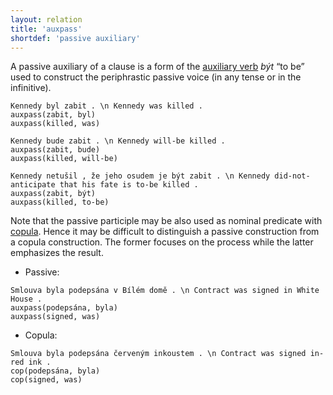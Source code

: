 ```yaml
---
layout: relation
title: 'auxpass'
shortdef: 'passive auxiliary'
---
```


A passive auxiliary of a clause is a form of the [auxiliary verb](cs-pos/AUX) _být_ “to be”
used to construct the periphrastic passive voice (in any tense or in the infinitive).

~~~ sdparse
Kennedy byl zabit . \n Kennedy was killed .
auxpass(zabit, byl)
auxpass(killed, was)
~~~

~~~ sdparse
Kennedy bude zabit . \n Kennedy will-be killed .
auxpass(zabit, bude)
auxpass(killed, will-be)
~~~

~~~ sdparse
Kennedy netušil , že jeho osudem je být zabit . \n Kennedy did-not-anticipate that his fate is to-be killed .
auxpass(zabit, být)
auxpass(killed, to-be)
~~~

Note that the passive participle may be also used as nominal predicate with [copula](cop).
Hence it may be difficult to distinguish a passive construction from a copula construction.
The former focuses on the process while the latter emphasizes the result.

- Passive:

~~~ sdparse
Smlouva byla podepsána v Bílém domě . \n Contract was signed in White House .
auxpass(podepsána, byla)
auxpass(signed, was)
~~~

- Copula:

~~~ sdparse
Smlouva byla podepsána červeným inkoustem . \n Contract was signed in-red ink .
cop(podepsána, byla)
cop(signed, was)
~~~
